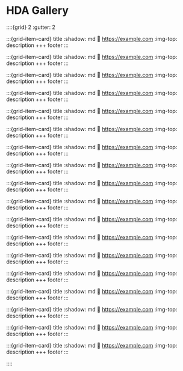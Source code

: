 
# HDA Gallery

::::{grid} 2
:gutter: 2

:::{grid-item-card} title
:shadow: md
:link: https://example.com
:img-top: 
description
+++
footer
:::


:::{grid-item-card} title
:shadow: md
:link: https://example.com
:img-top: 
description
+++
footer
:::


:::{grid-item-card} title
:shadow: md
:link: https://example.com
:img-top: 
description
+++
footer
:::


:::{grid-item-card} title
:shadow: md
:link: https://example.com
:img-top: 
description
+++
footer
:::


:::{grid-item-card} title
:shadow: md
:link: https://example.com
:img-top: 
description
+++
footer
:::


:::{grid-item-card} title
:shadow: md
:link: https://example.com
:img-top: 
description
+++
footer
:::


:::{grid-item-card} title
:shadow: md
:link: https://example.com
:img-top: 
description
+++
footer
:::


:::{grid-item-card} title
:shadow: md
:link: https://example.com
:img-top: 
description
+++
footer
:::


:::{grid-item-card} title
:shadow: md
:link: https://example.com
:img-top: 
description
+++
footer
:::


:::{grid-item-card} title
:shadow: md
:link: https://example.com
:img-top: 
description
+++
footer
:::


:::{grid-item-card} title
:shadow: md
:link: https://example.com
:img-top: 
description
+++
footer
:::


:::{grid-item-card} title
:shadow: md
:link: https://example.com
:img-top: 
description
+++
footer
:::


:::{grid-item-card} title
:shadow: md
:link: https://example.com
:img-top: 
description
+++
footer
:::


:::{grid-item-card} title
:shadow: md
:link: https://example.com
:img-top: 
description
+++
footer
:::


:::{grid-item-card} title
:shadow: md
:link: https://example.com
:img-top: 
description
+++
footer
:::


:::{grid-item-card} title
:shadow: md
:link: https://example.com
:img-top: 
description
+++
footer
:::


:::{grid-item-card} title
:shadow: md
:link: https://example.com
:img-top: 
description
+++
footer
:::


:::{grid-item-card} title
:shadow: md
:link: https://example.com
:img-top: 
description
+++
footer
:::

::::
